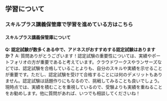 ## 学習について
### スキルプラス講義保管庫で学習を進めている方はこちら
#### スキルプラス講義保管庫について

**Q: 認定試験が数多くある中で、アドネスがおすすめする認定試験はありますか？**
A: 質問ありがとうございます！認定試験の重要性については、実績やポートフォリオの方が重要であると考えています。クラウドワークスやランサーズなどでは、認定試験を合格していることよりも、自分のスキルや実績を示せることが重要です。ただし、認定試験を受けて合格することには何のデメリットもありません。認定試験は話題作りにもなるので、挑戦してみることも良いでしょう。現時点では、実績を積むことを重視しているので、受験よりも実績を重ねることをお勧めします。他に質問があれば、いつでも相談してくださいね！
